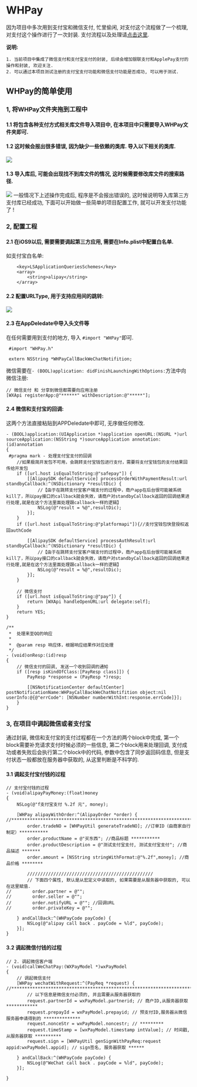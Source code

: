 # WHPay
因为项目中多次用到支付宝和微信支付, 忙里偷闲, 对支付这个流程做了一个梳理, 对支付这个操作进行了一次封装. 支付流程以及处理请[点击这里](http://my.oschina.net/whforever/blog/620304).

**说明:**

	1. 当前项目中集成了微信支付和支付宝支付的封装, 后续会增加银联支付和ApplePay支付的操作和封装, 欢迎关注.
	2. 可以通过本项目测试注册的支付宝支付功能和微信支付功能是否成功, 可以用于测试.

## WHPay的简单使用
### 1, 将WHPay文件夹拖到工程中
#### 1.1 将包含各种支付方式相关库文件导入项目中, 在本项目中只需要导入WHPay文件夹即可.

#### 1.2 这时候会报出很多错误, 因为缺少一些依赖的类库. 导入以下相关的类库.
![](http://ww1.sinaimg.cn/large/6281e9fbgw1f1c18ypgedj20ba0dc40o.jpg)

#### 1.3 导入库后, 可能会出现找不到库文件的情况, 这时候需要修改库文件的搜索路径.
![](http://ww4.sinaimg.cn/large/6281e9fbgw1f1c19stkmij21kw0jnk1b.jpg)
一般情况下上述操作完成后, 程序是不会报出错误的, 这时候说明导入库第三方支付库已经成功, 下面可以开始做一些简单的项目配置工作, 就可以开发支付功能了 !

### 2, 配置工程
#### 2.1 在iOS9以后, 需要需要调起第三方应用, 需要在Info.plist中配置白名单.
如支付宝白名单:

```
	<key>LSApplicationQueriesSchemes</key>
	<array>
		<string>alipay</string>
	</array>
```
#### 2.2 配置URLType, 用于支持应用间的跳转:
![](http://ww3.sinaimg.cn/large/6281e9fbgw1f1cmo0rf1qj21cm0gc0vo.jpg)

#### 2.3 在AppDeledate中导入头文件等
 在任何需要用到支付的地方, 导入 `#import "WHPay"`即可.

```
 #import "WHPay.h"

 extern NSString *WHPayCallBackWeChatNotifition;
```
微信需要在`- (BOOL)application: didFinishLaunchingWithOptions:`方法中向微信注册: 

```
// 微信支付 和 分享到微信都需要向应用注册
[WXApi registerApp:@"******" withDescription:@"*****"];
```
#### 2.4 微信和支付宝的回调:

这两个方法直接粘贴到APPDeledate中即可, 无序做任何修改.

```
- (BOOL)application:(UIApplication *)application openURL:(NSURL *)url sourceApplication:(NSString *)sourceApplication annotation:(id)annotation
{
 #pragma mark - 处理支付宝支付的回调
    //如果极简开发包不可用，会跳转支付宝钱包进行支付，需要将支付宝钱包的支付结果回传给开发包
    if ([url.host isEqualToString:@"safepay"]) {
        [[AlipaySDK defaultService] processOrderWithPaymentResult:url standbyCallback:^(NSDictionary *resultDic) {
            //【由于在跳转支付宝客户端支付的过程中，商户app在后台很可能被系统kill了，所以pay接口的callback就会失效，请商户对standbyCallback返回的回调结果进行处理,就是在这个方法里面处理跟callback一样的逻辑】
            NSLog(@"result = %@",resultDic);
        }];
    }
    if ([url.host isEqualToString:@"platformapi"]){//支付宝钱包快登授权返回authCode
        
        [[AlipaySDK defaultService] processAuthResult:url standbyCallback:^(NSDictionary *resultDic) {
            //【由于在跳转支付宝客户端支付的过程中，商户app在后台很可能被系统kill了，所以pay接口的callback就会失效，请商户对standbyCallback返回的回调结果进行处理,就是在这个方法里面处理跟callback一样的逻辑】
            NSLog(@"result = %@",resultDic);
        }];
    }

    // 微信支付
    if ([url.host isEqualToString:@"pay"]) {
        return [WXApi handleOpenURL:url delegate:self];
    }
    return YES;
}

/**
 *  处理来至QQ的响应
 *
 *  @param resp 响应体，根据响应结果作对应处理
 */
- (void)onResp:(id)resp
{
    // 微信支付的回调, 发送一个收到回调的通知
    if ([resp isKindOfClass:[PayResp class]]) {
        PayResp *response = (PayResp *)resp;
        
        [[NSNotificationCenter defaultCenter] postNotificationName:WHPayCallBackWeChatNotifition object:nil userInfo:@{@"errCode": [NSNumber numberWithInt:response.errCode]}];
    }
}
```

### 3, 在项目中调起微信或者支付宝
通过封装, 微信和支付宝的支付过程都在一个方法的两个block中完成, 第一个block需要补充请求支付时候必须的一些信息, 第二个block用来处理回调, 支付成功或者失败后会执行第二个block中的代码, 参数中包含了同步返回码信息, 但是支付状态一般都放在服务器中获取的, 从这里判断是不科学的.

#### 3.1 调起支付宝付钱的过程
```
// 支付宝付钱的过程
- (void)alipayPayMoney:(float)money
{
    NSLog(@"f支付宝支付 %.2f 元", money);
    
    [WHPay alipayWithOrder:^(AlipayOrder *order) {
//***********************************************************************************
        order.tradeNO = [WHPayUtil generateTradeNO]; //订单ID（由商家自行制定）***********
        order.productName = @"买东西"; //商品标题 ***********
        order.productDescription = @"测试支付宝支付, 测试支付宝支付"; //商品描述 *******
        order.amount = [NSString stringWithFormat:@"%.2f",money]; //商品价格 ********
        
        ////////////////////////////////////////////////
        // 下面四个属性, 默认是从宏定义中读取的, 如果需要是从服务器中获取的, 可以在这里赋值.
//        order.partner = @"";
//        order.seller = @"";
//        order.notifyURL = @""; //回调URL
//        order.privateKey = @"";
        
    } andCallBack:^(WHPayCode payCode) {
        NSLog(@"alipay call back . payCode = %ld", payCode);
    }];
}
```
#### 3.2 调起微信付钱的过程
```
// 2. 调起微信客户端
- (void)callWeChatPay:(WXPayModel *)wxPayModel
{
    // 调起微信支付
    [WHPay wechatWithRequest:^(PayReq *request) {
//***********************************************************************************
        // 以下信息是微信支付必须的, 并且需要从服务器获取的
        request.partnerId = wxPayModel.partnerid; // 商户ID,从服务器获取 ************
        request.prepayId = wxPayModel.prepayid; // 预支付ID,服务器从微信服务器申请得到的 **************
        request.nonceStr = wxPayModel.noncestr; // *********
        request.timeStamp = [wxPayModel.timestamp intValue]; // 时间戳, 从服务器获取 **********
        request.sign = [WHPayUtil genSignWithPayReq:request appid:wxPayModel.appid]; // sign签名, 服务器获取 ******
        
    } andCallBack:^(WHPayCode payCode) {
        NSLog(@"WeChat call back . payCode = %ld", payCode);
    }];
        
}
```





